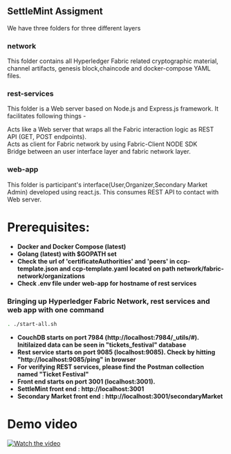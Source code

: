 ## SettleMint Assigment

We have three folders for three different layers

### network

This folder contains all Hyperledger Fabric related cryptographic material, channel artifacts, genesis block,chaincode and docker-compose YAML files.

### rest-services

This folder is a Web server based on Node.js and Express.js framework. It facilitates following things -

Acts like a Web server that wraps all the Fabric interaction logic as REST API (GET, POST endpoints).<br />
Acts as client for Fabric network by using Fabric-Client NODE SDK <br />
Bridge between an user interface layer and fabric network layer.

### web-app

This folder is participant's interface(User,Organizer,Secondary Market Admin) developed using react.js. This consumes REST API to contact with Web server.

# Prerequisites:

- **Docker and Docker Compose (latest)**
- **Golang (latest) with $GOPATH set**
- **Check the url of 'certificateAuthorities' and 'peers' in ccp-template.json and ccp-template.yaml located on path network/fabric-network/organizations**
- **Check .env file under web-app for hostname of rest services**

### Bringing up Hyperledger Fabric Network, rest services and web app with one command

```bash
. ./start-all.sh
```

- **CouchDB starts on port 7984 (http://localhost:7984/\_utils/#). Initilaized data can be seen in "tickets_festival" database**
- **Rest service starts on port 9085 (localhost:9085). Check by hitting "http://localhost:9085/ping" in browser**
- **For verifying REST services, please find the Postman collection named "Ticket Festival"**
- **Front end starts on port 3001 (localhost:3001).**
- **SettleMint front end : http://localhost:3001**
- **Secondary Market front end : http://localhost:3001/secondaryMarket**

# Demo video

[![Watch the video](https://github.com/nidhi-singh02/NFT-FT-festival/blob/main/demo-icon.PNG)](https://drive.google.com/file/d/1HteGqocJR5vCWuuHg8fQLYIAMPuiuB92/view?usp=sharing)
